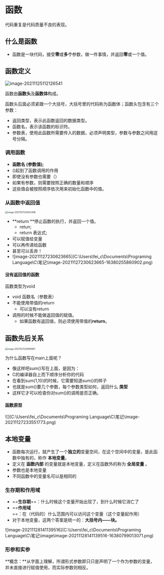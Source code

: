 # 函数



代码重复是代码质量不良的表现。

## 什么是函数

- 函数是一块代码，接受**零**或**多个**参数，做一件事情，并返回**零**或一个值。

## 函数定义

![image-20211125112126541](https://i.loli.net/2021/11/25/lubQqGieHhvkEaV.png)

函数由**函数头**及**函数体**构成。   

函数头后面必须紧跟一个大括号，大括号里的代码称为函数体；函数头包含有三个参数：

- 返回类型，表示此函数返回的数据类型。
- 函数名，表示该函数的标识符。
- 参数表，使用此函数所需要传入的数据，必须声明类型，参数与参数之间用逗号分隔。

### 调用函数

- **函数名 (参数值);**
- ()起到了函数调用的作用
- 即使没有参数也需要（）
- 如果有参数，则需要按照正确的数量和顺序
- 这些值会被按照顺序依次用来初始化函数中的值。

### 从函数中返回值

<img src="C:\Users\fei_c\Documents\Programing Language\C\笔记\image-20211127230022456-16380252274131.png" alt="image-20211127230022456" style="zoom: 50%;" />

- **return **停止函数的执行，并返回一个值。
  - retun;
  - return 表达式;
- 可以赋值给变量
- 可以再传递给函数
- 甚至可以丢弃！
- ![image-20211127230623665](C:\Users\fei_c\Documents\Programing Language\C\笔记\image-20211127230623665-16380255860902.png)

#### 没有返回值的函数

函数类型为void

- void 函数名（参数表）
- 不能使用带值的return
  - 可以没有return
- 调用的时候不能做返回值的赋值。
  - 如果函数有返回值，则必须使用带值的**return**。

## 函数先后关系

<img src="C:\Users\fei_c\Documents\Programing Language\C\笔记\image-20211127230950681.png" alt="image-20211127230950681" style="zoom:50%;" />

为什么函数写在main上面呢？

- 像这样吧sum()写在上面，是因为：
- C的编译器自上而下顺序分析你的代码
- 在看到sum(1,10)的时候，它需要知道sum()的样子
- 也就是sum()要几个参数，每个参数类型如何，返回什么 **类型**
- 这样它才可以检查你对sum()的调用是否正确。



#### 函数原型

![](C:\Users\fei_c\Documents\Programing Language\C\笔记\image-20211127233551773.png)

## 本地变量

- 函数每次运行，就产生了一个**独立的**变量空间，在这个空间中的变量，是此函数中独有的，称作 **本地变量**。
- 定义在 **函数内部** 的变量就是本地变量，定义在函数外的称为 **全局变量** 。
- 参数也是本地变量
- 不同函数中的变量名可以是相同的

### 生存期和作用域

- ==**生存期**==：什么时候这个变量开始出现了，到什么时候它消亡了
- ==**作用域**==：在（代码的）什么范围内可以访问这个变量（这个变量起作用）
- 对于本地变量，这两个答案是统一的：**大括号内——块。**

![image-20211128141139516](C:\Users\fei_c\Documents\Programing Language\C\笔记\image\image-20211128141139516-16380799013071.png)

### 形参和实参

**概念：**从字面上理解，所谓形式参数即只只是声明了一个作为参数的变量，并未直接进行赋值使用，而实际参数则相反。

